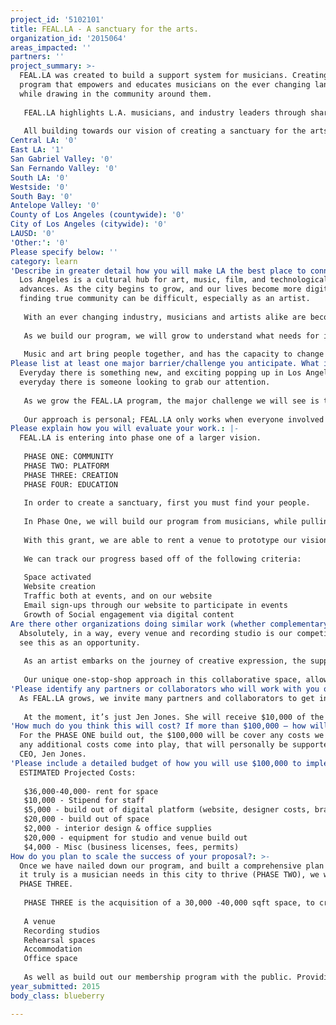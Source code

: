 ```yaml
---
project_id: '5102101'
title: FEAL.LA - A sanctuary for the arts.
organization_id: '2015064'
areas_impacted: ''
partners: ''
project_summary: >-
  FEAL.LA was created to build a support system for musicians. Creating a
  program that empowers and educates musicians on the ever changing landscape,
  while drawing in the community around them. 
   
   FEAL.LA highlights L.A. musicians, and industry leaders through shareable content, unique experiences, and intimate gatherings. 
   
   All building towards our vision of creating a sanctuary for the arts. A one-stop-shop for independent artists, offering recording studios, accommodation, event space.
Central LA: '0'
East LA: '1'
San Gabriel Valley: '0'
San Fernando Valley: '0'
South LA: '0'
Westside: '0'
South Bay: '0'
Antelope Valley: '0'
County of Los Angeles (countywide): '0'
City of Los Angeles (citywide): '0'
LAUSD: '0'
'Other:': '0'
Please specify below: ''
category: learn
'Describe in greater detail how you will make LA the best place to connect:': >-
  Los Angeles is a cultural hub for art, music, film, and technological
  advances. As the city begins to grow, and our lives become more digital,
  finding true community can be difficult, especially as an artist. 
   
   With an ever changing industry, musicians and artists alike are becoming more independently driven. The purpose of FEAL.LA is to provide a support network for musicians and creatives to flourish, while fostering community. 
   
   As we build our program, we will grow to understand what needs for independent artists, and the surrounding community are not being addressed, and how we can create a space that truly houses everything an artists needs to grow.
   
   Music and art bring people together, and has the capacity to change lives. FEAL.LA works to give back to those who help us understand what it means to feel.
Please list at least one major barrier/challenge you anticipate. What is your strategy for overcoming these obstacles?: >-
  Everyday there is something new, and exciting popping up in Los Angeles, and
  everyday there is someone looking to grab our attention. 
   
   As we grow the FEAL.LA program, the major challenge we will see is the initial captivation of the our audience. How will we stand out?
   
   Our approach is personal; FEAL.LA only works when everyone involved benefits. So we thought we would start with small events, including intimate shows, to see how we can create evolving, unique experiences for Los Angeles.
Please explain how you will evaluate your work.: |-
  FEAL.LA is entering into phase one of a larger vision. 
   
   PHASE ONE: COMMUNITY
   PHASE TWO: PLATFORM
   PHASE THREE: CREATION
   PHASE FOUR: EDUCATION
   
   In order to create a sanctuary, first you must find your people.
   
   In Phase One, we will build our program from musicians, while pulling in the surrounding community through connection, both physically and digitally. With an already established network of artists, and industry leaders, we will activate experiences that harness collaboration, and build content to share with the world.
   
   With this grant, we are able to rent a venue to prototype our vision. As well, as provide us the chance to build a digital platform for artists and the Los Angeles community to connect and grow. 
   
   We can track our progress based off of the following criteria:
   
   Space activated
   Website creation
   Traffic both at events, and on our website
   Email sign-ups through our website to participate in events
   Growth of Social engagement via digital content
Are there other organizations doing similar work (whether complementary or competitive)? What is unique about your proposed approach?: >-
  Absolutely, in a way, every venue and recording studio is our competition. We
  see this as an opportunity. 
   
   As an artist embarks on the journey of creative expression, the support around them is vital to their success. FEAL.LA’s goal is to create an interconnected community of artists, businesses, and individuals who want to invest in the future of music. 
   
   Our unique one-stop-shop approach in this collaborative space, allows more freedom and support for the artist to grow, create, and share.
'Please identify any partners or collaborators who will work with you on this project. How much of the $100,000 grant award will each partner receive?': |-
  As FEAL.LA grows, we invite many partners and collaborators to get involve. 
   
   At the moment, it’s just Jen Jones. She will receive $10,000 of the $100,000.
'How much do you think this will cost? If more than $100,000 – how will you cover the additional costs?': >-
  For the PHASE ONE build out, the $100,000 will be cover any costs we need. If
  any additional costs come into play, that will personally be supported by our
  CEO, Jen Jones.
'Please include a detailed budget of how you will use $100,000 to implement this project.': |-
  ESTIMATED Projected Costs:
   
   $36,000-40,000- rent for space
   $10,000 - Stipend for staff
   $5,000 - build out of digital platform (website, designer costs, brand assets)
   $20,000 - build out of space
   $2,000 - interior design & office supplies
   $20,000 - equipment for studio and venue build out 
   $4,000 - Misc (business licenses, fees, permits)
How do you plan to scale the success of your proposal?: >-
  Once we have nailed down our program, and built a comprehensive plan on what
  it truly is a musician needs in this city to thrive (PHASE TWO), we will begin
  PHASE THREE. 
   
   PHASE THREE is the acquisition of a 30,000 -40,000 sqft space, to create our one-stop-shop. A building that houses everything an artist needs to grow. 
   
   A venue
   Recording studios
   Rehearsal spaces
   Accommodation
   Office space
   
   As well as build out our membership program with the public. Providing a low monthly rate for the community to interact and engage with the artists we are working with.
year_submitted: 2015
body_class: blueberry

---
```

